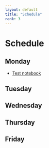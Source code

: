 ```yaml
---
layout: default
title: "Schedule"
rank: 3
---
```

# Schedule

## Monday

* [Test notebook](notebooks/test.md)

## Tuesday

## Wednesday

## Thursday

## Friday
